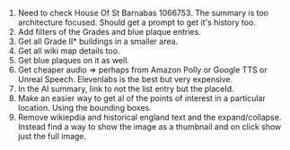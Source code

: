 1. Need to check House Of St Barnabas 1066753. The summary is too architecture focused. Should get a prompt to get it's history too.
2. Add filters of the Grades and blue plaque entries.
3. Get all Grade II\* buildings in a smaller area.
4. Get all wiki map details too.
5. Get blue plaques on it as well.
6. Get cheaper audio => perhaps from Amazon Polly or Google TTS or Unreal Speech. Elevenlabs is the best but very expensive.
7. In the AI summary, link to not the list entry but the placeId.
8. Make an easier way to get al of the points of interest in a particular location. Using the bounding boxes.
9. Remove wikiepdia and historical england text and the expand/collapse. Instead find a way to show the image as a thumbnail and on click show just the full image.
